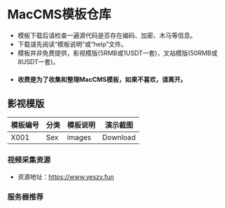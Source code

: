 # MacCMS模板仓库
- 模板下载后请检查一遍源代码是否存在编码、加密、木马等信息。
- 下载请先阅读“模板说明”或“help”文件。
- 模板并非免费提供，影视模版(5RMB或1USDT一套)，叉站模版(50RMB或8USDT一套)。
- #### 收费是为了收集和整理MacCMS模板，如果不喜欢，请离开。

## 影视模版
|模板编号|分类|模板说明|演示截图|
|-|-|-|-|
|X001|Sex|images|Download|

### 视频采集资源
- 资源地址：https://www.yeszy.fun

### 服务器推荐
